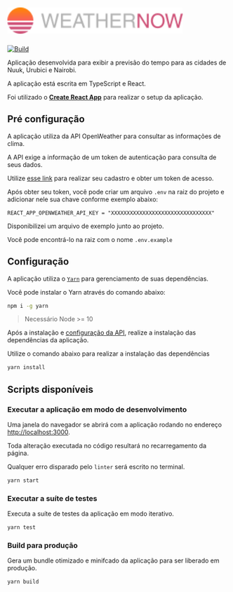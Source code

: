 # <img src="./src/assets/images/logo.svg" width="400px" height="60" alt="Logo da aplicação">

[![Build](https://github.com/devguih/weather-now/actions/workflows/build.yml/badge.svg)](https://github.com/devguih/weather-now/actions/workflows/build.yml)

Aplicação desenvolvida para exibir a previsão do tempo para as cidades de Nuuk, Urubici e Nairobi.

A aplicação está escrita em TypeScript e React.

Foi utilizado o [**Create React App**](https://github.com/facebook/create-react-app) para realizar o setup da aplicação.

## Pré configuração

A aplicação utiliza da API OpenWeather para consultar as informações de clima.

A API exige a informação de um token de autenticação para consulta de seus dados.

Utilize [esse link](https://home.openweathermap.org/api_keys) para realizar seu cadastro e obter um token de acesso.

Após obter seu token, você pode criar um arquivo `.env` na raiz do projeto e adicionar nele sua chave conforme exemplo abaixo:

```properties
REACT_APP_OPENWEATHER_API_KEY = "XXXXXXXXXXXXXXXXXXXXXXXXXXXXXXXX"
```

Disponibilizei um arquivo de exemplo junto ao projeto.

Você pode encontrá-lo na raiz com o nome `.env.example`

## Configuração

A aplicação utiliza o [`Yarn`](https://yarnpkg.com/) para gerenciamento de suas dependências.

Você pode instalar o Yarn através do comando abaixo:

```bash
npm i -g yarn
```

> Necessário Node >= 10

Após a instalação e [configuração da API](#api-openweather), realize a instalação das dependências da aplicação.

Utilize o comando abaixo para realizar a instalação das dependências

```bash
yarn install
```

## Scripts disponíveis

### Executar a aplicação em modo de desenvolvimento

Uma janela do navegador se abrirá com a aplicação rodando no endereço [http://localhost:3000](http://localhost:3000).

Toda alteração executada no código resultará no recarregamento da página.

Qualquer erro disparado pelo `linter` será escrito no terminal.

```bash
yarn start
```

### Executar a suíte de testes

Executa a suíte de testes da aplicação em modo iterativo.

```bash
yarn test
```

### Build para produção

Gera um bundle otimizado e minifcado da aplicação para ser liberado em produção.

```bash
yarn build
```
